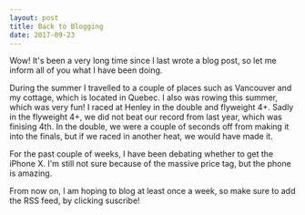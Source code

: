 ```yaml
---
layout: post
title: Back to Blogging
date: 2017-09-23
---
```


Wow! It's been a very long time since I last wrote a blog post, so let me inform all of you what I have been doing.

During the summer I travelled to a couple of places such as Vancouver and my cottage, which is located in Quebec. I also was rowing this summer, which was very fun! I raced at Henley in the double and flyweight 4+. Sadly in the flyweight 4+, we did not beat our record from last year, which was finising 4th. In the double, we were a couple of seconds off from making it into the finals, but if we raced in another heat, we would have made it.

For the past couple of weeks, I have been debating whether to get the iPhone X. I'm still not sure because of the massive price tag, but the phone is amazing.

From now on, I am hoping to blog at least once a week, so make sure to add the RSS feed, by clicking suscribe!
